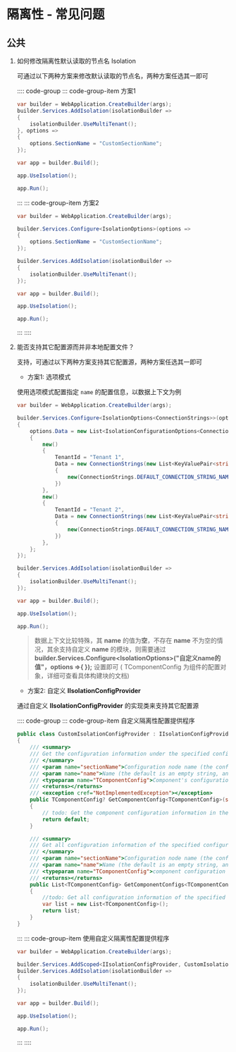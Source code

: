 # 隔离性 - 常见问题

## 公共

1. 如何修改隔离性默认读取的节点名 Isolation

   可通过以下两种方案来修改默认读取的节点名，两种方案任选其一即可

   :::: code-group
   ::: code-group-item 方案1

   ```csharp Program.cs l:2-8,12
   var builder = WebApplication.CreateBuilder(args);
   builder.Services.AddIsolation(isolationBuilder =>
   {
       isolationBuilder.UseMultiTenant();
   }, options =>
   {
       options.SectionName = "CustomSectionName";
   });
   
   var app = builder.Build();
   
   app.UseIsolation();
   
   app.Run();
   ```
   :::
   ::: code-group-item 方案2
   ```csharp Program.cs l:2-11,15
   var builder = WebApplication.CreateBuilder(args);
   
   builder.Services.Configure<IsolationOptions>(options =>
   {
       options.SectionName = "CustomSectionName";
   });
   
   builder.Services.AddIsolation(isolationBuilder =>
   {
       isolationBuilder.UseMultiTenant();
   });
   
   var app = builder.Build();
   
   app.UseIsolation();
   
   app.Run();
   ```
   :::
   ::::

2. 能否支持其它配置源而并非本地配置文件？

   支持，可通过以下两种方案支持其它配置源，两种方案任选其一即可

   * 方案1: 选项模式

   使用选项模式配置指定 `name` 的配置信息，以数据上下文为例

   ```csharp Program.cs l:3-29,33
   var builder = WebApplication.CreateBuilder(args);
   
   builder.Services.Configure<IsolationOptions<ConnectionStrings>>(options =>
   {
       options.Data = new List<IsolationConfigurationOptions<ConnectionStrings>>()
       {
           new()
           {
               TenantId = "Tenant 1",
               Data = new ConnectionStrings(new List<KeyValuePair<string, string>>()
               {
                   new(ConnectionStrings.DEFAULT_CONNECTION_STRING_NAME, "{Replace-Your-Tenant1-ConnectionString}")
               })
           },
           new()
           {
               TenantId = "Tenant 2",
               Data = new ConnectionStrings(new List<KeyValuePair<string, string>>()
               {
                   new(ConnectionStrings.DEFAULT_CONNECTION_STRING_NAME, "{Replace-Your-Tenant2-ConnectionString}")
               })
           },
       };
   });
   
   builder.Services.AddIsolation(isolationBuilder =>
   {
       isolationBuilder.UseMultiTenant();
   });
   
   var app = builder.Build();
   
   app.UseIsolation();
   
   app.Run();
   ```

   > 数据上下文比较特殊，其 **name** 的值为**空**，不存在 **name** 不为空的情况，其余支持自定义 **name** 的模块，则需要通过 **builder.Services.Configure<IsolationOptions<TComponentConfig>>("自定义name的值"，options =>{ });** 设置即可 ( TComponentConfig 为组件的配置对象，详细可查看具体构建块的文档)

   * 方案2: 自定义 **IIsolationConfigProvider**

   通过自定义 **IIsolationConfigProvider** 的实现类来支持其它配置源

   :::: code-group
   ::: code-group-item 自定义隔离性配置提供程序
   ```csharp l:1-30
   public class CustomIsolationConfigProvider : IIsolationConfigProvider
   {
       /// <summary>
       /// Get the configuration information under the specified configuration node under the current tenant/environment (when null is returned, the default configuration information of the current component will be used)
       /// </summary>
       /// <param name="sectionName">Configuration node name (the configuration node names of different components are inconsistent (the configuration node name supports customization))</param>
       /// <param name="name">Name (the default is an empty string, and the building blocks that support factories support custom names)</param>
       /// <typeparam name="TComponentConfig">Component's configuration object</typeparam>
       /// <returns></returns>
       /// <exception cref="NotImplementedException"></exception>
       public TComponentConfig? GetComponentConfig<TComponentConfig>(string sectionName, string name = "") where TComponentConfig : class
       {
           // todo: Get the component configuration information in the current tenant/environment and return
           return default;
       }

       /// <summary>
       /// Get all configuration information of the specified configuration node
       /// </summary>
       /// <param name="sectionName">Configuration node name (the configuration node names of different components are inconsistent (the configuration node name supports customization))</param>
       /// <param name="name">Name (the default is an empty string, and the building blocks that support factories support custom names)</param>
       /// <typeparam name="TComponentConfig">component configuration object</typeparam>
       /// <returns></returns>
       public List<TComponentConfig> GetComponentConfigs<TComponentConfig>(string sectionName, string name = "") where TComponentConfig : class
       {
           //todo: Get all configuration information of the specified configuration node
           var list = new List<TComponentConfig>();
           return list;
       }
   }
   ```
   :::
   ::: code-group-item 使用自定义隔离性配置提供程序
   ```csharp Program.cs l:3-7,11
   var builder = WebApplication.CreateBuilder(args);
   
   builder.Services.AddScoped<IIsolationConfigProvider, CustomIsolationConfigProvider>();
   builder.Services.AddIsolation(isolationBuilder =>
   {
       isolationBuilder.UseMultiTenant();
   });
   
   var app = builder.Build();
   
   app.UseIsolation();
   
   app.Run();
   ```
   :::
   ::::

